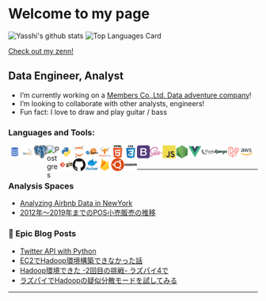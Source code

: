 # Welcome to my page
![Yasshi's github stats](https://github-readme-stats.vercel.app/api?username=YaCpotato&show_icons=true)
![Top Languages Card](https://github-readme-stats.vercel.app/api/top-langs/?username=YaCpotato)

[Check out my zenn!](https://zenn.dev/yassh_i)

## Data Engineer, Analyst
- I’m currently working on a [Members Co.,Ltd. Data adventure company](https://www.dataadventure.co.jp/)!
- I’m looking to collaborate with other analysts, engineers!
- Fun fact: I love to draw and play guitar / bass

### Languages and Tools:

<!--Data Engineering-->
<img align="left" alt="SQL" width="26px" src="https://raw.githubusercontent.com/github/explore/80688e429a7d4ef2fca1e82350fe8e3517d3494d/topics/sql/sql.png" />
<img align="left" alt="MySQL" width="26px" src="https://raw.githubusercontent.com/github/explore/80688e429a7d4ef2fca1e82350fe8e3517d3494d/topics/mysql/mysql.png" />
<img align="left" alt="Postgres" width="26px" src="https://raw.githubusercontent.com/github/explore/80688e429a7d4ef2fca1e82350fe8e3517d3494d/topics/postgresql/postgresql.png" />
<img align="left" alt="Postgres" width="26px" src="https://user-images.githubusercontent.com/47899653/112152062-3a9d5480-8c25-11eb-8b62-cceecd56edc1.png" />

<img align="left" alt="Python" width="26px" src="https://raw.githubusercontent.com/github/explore/80688e429a7d4ef2fca1e82350fe8e3517d3494d/topics/python/python.png" />
<img align="left" alt="Jupyter" width="26px" src="https://raw.githubusercontent.com/github/explore/80688e429a7d4ef2fca1e82350fe8e3517d3494d/topics/jupyter-notebook/jupyter-notebook.png" />
<img align="left" alt="ScikitLearn" width="26px" src="https://raw.githubusercontent.com/github/explore/80688e429a7d4ef2fca1e82350fe8e3517d3494d/topics/scikit-learn/scikit-learn.png" />
<img align="left" alt="Tensorflow" width="26px" src="https://raw.githubusercontent.com/github/explore/80688e429a7d4ef2fca1e82350fe8e3517d3494d/topics/tensorflow/tensorflow.png" />
<!--End Data Engineering-->

<!--Web Programming-->
<img align="left" alt="HTML5" width="26px" src="https://raw.githubusercontent.com/github/explore/80688e429a7d4ef2fca1e82350fe8e3517d3494d/topics/html/html.png" />
<img align="left" alt="CSS3" width="26px" src="https://raw.githubusercontent.com/github/explore/80688e429a7d4ef2fca1e82350fe8e3517d3494d/topics/css/css.png" />
<img align="left" alt="BootStrap" width="26px" src="https://raw.githubusercontent.com/github/explore/80688e429a7d4ef2fca1e82350fe8e3517d3494d/topics/bootstrap/bootstrap.png" />
<img align="left" alt="Sass" width="26px" src="https://raw.githubusercontent.com/github/explore/80688e429a7d4ef2fca1e82350fe8e3517d3494d/topics/sass/sass.png" />
<img align="left" alt="JavaScript" width="26px" src="https://raw.githubusercontent.com/github/explore/80688e429a7d4ef2fca1e82350fe8e3517d3494d/topics/javascript/javascript.png" />
<img align="left" alt="Node.js" width="26px" src="https://raw.githubusercontent.com/github/explore/80688e429a7d4ef2fca1e82350fe8e3517d3494d/topics/nodejs/nodejs.png" />
<img align="left" alt="Vuejs" width="26px" src="https://raw.githubusercontent.com/github/explore/80688e429a7d4ef2fca1e82350fe8e3517d3494d/topics/vue/vue.png" />

<img align="left" alt="Flask" width="26px" src="https://raw.githubusercontent.com/github/explore/80688e429a7d4ef2fca1e82350fe8e3517d3494d/topics/flask/flask.png" />
<img align="left" alt="Django" width="26px" src="https://raw.githubusercontent.com/github/explore/80688e429a7d4ef2fca1e82350fe8e3517d3494d/topics/django/django.png" />
<img align="left" alt="Laravel" width="26px" src="https://raw.githubusercontent.com/github/explore/56a826d05cf762b2b50ecbe7d492a839b04f3fbf/topics/laravel/laravel.png" />
<!--End Web Programming-->

<!--Cloud Engineering-->
<img align="left" alt="AWS" width="26px" src="https://raw.githubusercontent.com/github/explore/fbceb94436312b6dacde68d122a5b9c7d11f9524/topics/aws/aws.png" />
<!--End Cloud Engineering-->

<!--Other Engineering-->
<img align="left" alt="Git" width="26px" src="https://raw.githubusercontent.com/github/explore/80688e429a7d4ef2fca1e82350fe8e3517d3494d/topics/git/git.png" />
<img align="left" alt="GitHub" width="26px" src="https://raw.githubusercontent.com/github/explore/78df643247d429f6cc873026c0622819ad797942/topics/github/github.png" />
<img align="left" alt="Docker" width="26px" src="https://raw.githubusercontent.com/github/explore/80688e429a7d4ef2fca1e82350fe8e3517d3494d/topics/docker/docker.png" />
<img align="left" alt="Firebase" width="26px" src="https://raw.githubusercontent.com/github/explore/80688e429a7d4ef2fca1e82350fe8e3517d3494d/topics/firebase/firebase.png" />
<!--End Other Engineering-->

<img align="left" alt="Ubuntu" width="26px" src="https://raw.githubusercontent.com/github/explore/80688e429a7d4ef2fca1e82350fe8e3517d3494d/topics/ubuntu/ubuntu.png" />
<img align="left" alt="Minecraft" width="26px" src="https://raw.githubusercontent.com/github/explore/80688e429a7d4ef2fca1e82350fe8e3517d3494d/topics/minecraft/minecraft.png" />

<br />
<br />

---
### Analysis Spaces
- [Analyzing Airbnb Data in NewYork](https://zenn.dev/yassh_i/scraps/f99608c656af3b)
- [2012年～2019年までのPOS小売販売の推移](https://public.tableau.com/profile/yasshieeee#!/vizhome/1_15959457613200/sheet16)

### 📕 Epic Blog Posts
<!-- BLOG-POST-LIST:START -->
- [Twitter API with Python](https://yasshieeee.hatenablog.com/entry/2020/05/07/164010?_ga=2.201294186.592220747.1597242419-673425823.1561356622)
- [EC2でHadoop環境構築できなかった話](https://zenn.dev/yassh_i/articles/6c5cab552c3b49/)
- [Hadoop環境できた -2回目の挑戦- ラズパイ4で](https://zenn.dev/yassh_i/articles/33d00fb94e7adb/)
- [ラズパイでHadoopの疑似分散モードを試してみる](https://zenn.dev/yassh_i/articles/d062a59053324a/)
<!-- BLOG-POST-LIST:END -->

---
